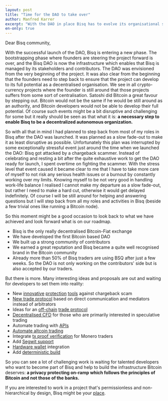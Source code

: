 ```yaml
---
layout: post
title: "Time for the DAO to take over"
author: Manfred Karrer
excerpt: "With the DAO in place Bisq has to evolve its organisational structure without its founders. The departure of the founders was planned from the very beginning. Now it is time to fulfill that plan.<br><br>"
en-only: true
---
```


Dear Bisq community,

With the successful launch of the DAO, Bisq is entering a new phase. The bootstrapping phase where founders are steering the project forward is over, and the Bisq DAO is now the infrastructure which enables that Bisq is managed by its stakeholders and contributors. The DAO was envisioned from the very beginning of the project. It was also clear from the beginning that the founders need to step back to ensure that the project can develop to its full potential as a decentralised organisation. We see in all crypto-currency projects where the founder is still around that those projects suffers from some sort of centralisation. Satoshi did Bitcoin a great favour by stepping out. Bitcoin would not be the same if he would be still around as an authority, and Bitcoin developers would not be able to develop their full potential. Of course such events might be a bit disruptive and challenging for some but it really should be seen as that what it is: **a necessary step to enable Bisq to be a decentralized autonomous organization.**

So with all that in mind I had planned to step back from most of my roles in Bisq after the DAO was launched. It was planned as a slow fade-out to make it as least disruptive as possible. Unfortunately this plan was interrupted by some exceptionally stressful event just around the time when we launched the DAO: Bisq got attacked by a chargeback scammer. Instead of celebrating and resting a bit after the quite exhaustive work to get the DAO ready for launch, I spent overtime on fighting the scammer. With the stress level that event caused it became clear to me that I have to take more care of myself to not risk any serious health issues or a burnout by constantly working over my limits. Knowing myself to be not very good in handling work-life balance I realised I cannot make my departure as a slow fade-out, but rather I need to make a hard cut, otherwise it would get delayed indefinitely. Of course I will be still around for helping and answering questions but I will step back from all my roles and activities in Bisq (beside a few trivial ones like running a Bitcoin node).

So this moment might be a good occasion to look back to what we have achieved and look forward what is on our roadmap.

- Bisq is the only really decentralised Bitcoin-Fiat exchange
- We have developed the first Bitcoin based DAO
- We built up a strong community of contributors
- We earned a great reputation and Bisq became a quite well recognised brand in the Bitcoin community
- Already more than 50% of Bisq traders are using BSQ after just a few weeks. So the DAO is not only working on the contributors' side but is also accepted by our traders.

But there is more. Many interesting ideas and proposals are out and waiting for developers to set them into reality:
- New [innovative](https://github.com/bisq-network/proposals/issues/78) [protection](https://github.com/bisq-network/proposals/issues/79) [tools](https://github.com/bisq-network/proposals/issues/83) against chargeback scam
- [New trade protocol](https://github.com/bisq-network/proposals/issues/52) based on direct communication and mediators instead of arbitrators
- Ideas for an [off-chain](https://github.com/bisq-network/proposals/issues/32) [trade protocol](https://github.com/bisq-network/proposals/issues/76)
- [Decentralised CFD](https://github.com/bisq-network/proposals/issues/85) for those who are primarily interested in speculative trading
- Automate trading with [APIs](https://github.com/bisq-network/bisq/tree/http-api)
- [Automate altcoin trading](https://github.com/bisq-network/proposals/issues/87)
- Integrate [tx proof verification](https://github.com/bisq-network/proposals/issues/86) for Monero traders
- Add [Segwit support](https://github.com/bisq-network/bitcoinj/issues/33)
- [Hardware wallet](https://github.com/bisq-network/proposals/issues/88) integration
- Add [deterministic build](https://github.com/bisq-network/proposals/issues/89)

So you can see a lot of challenging work is waiting for talented developers who want to become part of Bisq and help to build the infrastructure Bitcoin deserves: **a privacy protecting on-ramp which follows the principles of Bitcoin and not those of the banks.**

If you are interested to work in a project that's permissionless and non-hierarchical by design, Bisq might be your [place](https://docs.bisq.network/contributor-checklist.html).

<script type="application/ld+json">
{
  "@context": "https://schema.org",
  "@type": "NewsArticle",
  "headline": "Time for the DAO to take over",
  "description": "With the DAO in place Bisq has to evolve its organisational structure without its founders. The departure of the founders was planned from the very beginning. Now it is time to fulfill that plan.",
  "image": "https://bisq.network/images/bisq-fav.png",  
  "author": {
    "@type": "Person",
    "name": "Manfred Karrer"
  },  
  "publisher": {
    "@type": "Organization",
    "name": "Bisq Decentralized Autonomous Organization",
    "logo": {
      "@type": "ImageObject",
      "url": "https://bisq.network/images/bisq-fav.png"
    }
  },
  "datePublished": "2019-05-16"
}
</script>
